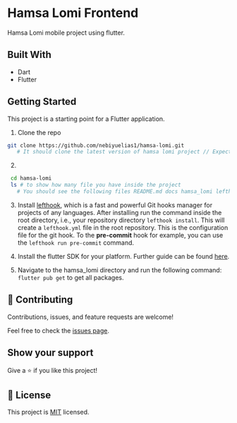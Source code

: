 # Hamsa Lomi Frontend

Hamsa Lomi mobile project using flutter.

## Built With

- Dart
- Flutter

## Getting Started

This project is a starting point for a Flutter application.

1. Clone the repo

```sh
git clone https://github.com/nebiyuelias1/hamsa-lomi.git
   # It should clone the latest version of hamsa lomi project // Expected result
```

2.

```sh
 cd hamsa-lomi
 ls # to show how many file you have inside the project
   # You should see the following files README.md docs hamsa_lomi lefthook.yml// Expected result
```

3. Install [lefthook](https://github.com/evilmartians/lefthook/blob/master/docs/other.md),
   which is a fast and powerful Git hooks manager for projects of any languages. After installing
   run the command inside the root directory, i.e., your repository directory `lefthook install`.
   This will create a `lefthook.yml` file in the root repository. This is the configuration file for
   the git hook. To the **pre-commit** hook for example, you can use the `lefthook run pre-commit`
   command.

4. Install the flutter SDK for your platform. Further guide can be found
   [here](https://flutter.dev/docs/get-started/install).

5. Navigate to the hamsa_lomi directory and run the following command:
   `flutter pub get` to get all packages.

## 🤝 Contributing

Contributions, issues, and feature requests are welcome!

Feel free to check the [issues page](../../issues/).

## Show your support

Give a ⭐️ if you like this project!

## 📝 License

This project is [MIT](./MIT.md) licensed.
